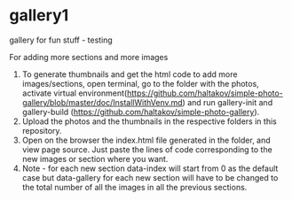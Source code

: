 # gallery1
gallery for fun stuff - testing

For adding more sections and more images

1) To generate thumbnails and get the html code to add more images/sections, open terminal, go to the folder with the photos, activate virtual environment(https://github.com/haltakov/simple-photo-gallery/blob/master/doc/InstallWithVenv.md) and run gallery-init and gallery-build (https://github.com/haltakov/simple-photo-gallery). 
2) Upload the photos and the thumbnails in the respective folders in this repository. 
3) Open on the browser the index.html file generated in the folder, and view page source. Just paste the lines of code corresponding to the new images or section where you want. 
4) Note - for each new section data-index will start from 0 as the default case but data-gallery for each new section will have to be changed to the total number of all the images in all the previous sections. 
